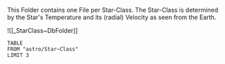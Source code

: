 This Folder contains one File per Star-Class. 
The Star-Class is determined by the Star's Temperature and its (radial) Velocity as seen from the Earth. 

![[_StarClass~DbFolder]]

```dataview 
TABLE 
FROM "astro/Star~Class"
LIMIT 3
```
